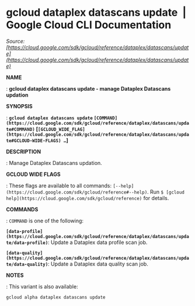 # gcloud dataplex datascans update  |  Google Cloud CLI Documentation

*Source: [https://cloud.google.com/sdk/gcloud/reference/dataplex/datascans/update](https://cloud.google.com/sdk/gcloud/reference/dataplex/datascans/update)*

**NAME**

: **gcloud dataplex datascans update - manage Dataplex Datascans updation**

**SYNOPSIS**

: **`gcloud dataplex datascans update` `[COMMAND](https://cloud.google.com/sdk/gcloud/reference/dataplex/datascans/update#COMMAND)` [`[GCLOUD_WIDE_FLAG](https://cloud.google.com/sdk/gcloud/reference/dataplex/datascans/update#GCLOUD-WIDE-FLAGS) …`]**

**DESCRIPTION**

: Manage Dataplex Datascans updation.

**GCLOUD WIDE FLAGS**

: These flags are available to all commands: `[--help](https://cloud.google.com/sdk/gcloud/reference#--help)`.
Run `$ [gcloud help](https://cloud.google.com/sdk/gcloud/reference)` for details.

**COMMANDS**

: ``COMMAND`` is one of the following:

**`[data-profile](https://cloud.google.com/sdk/gcloud/reference/dataplex/datascans/update/data-profile)`**:
Update a Dataplex data profile scan job.

**`[data-quality](https://cloud.google.com/sdk/gcloud/reference/dataplex/datascans/update/data-quality)`**:
Update a Dataplex data quality scan job.

**NOTES**

: This variant is also available:

```
gcloud alpha dataplex datascans update
```